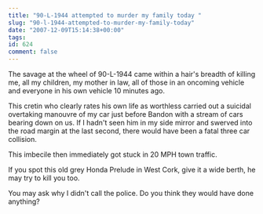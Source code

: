 ```yaml
---
title: "90-L-1944 attempted to murder my family today "
slug: "90-l-1944-attempted-to-murder-my-family-today"
date: "2007-12-09T15:14:38+00:00"
tags:
id: 624
comment: false
---
```


The savage at the wheel of 90-L-1944 came within a hair's breadth of killing me, all my children, my mother in law, all of those in an oncoming vehicle and everyone in his own vehicle 10 minutes ago.

This cretin who clearly rates his own life as worthless carried out a suicidal overtaking manouvre of my car just before Bandon with a stream of cars bearing down on us. If I hadn't seen him in my side mirror and swerved into the road margin at the last second, there would have been a fatal three car collision.

This imbecile then immediately got stuck in 20 MPH town traffic.

If you spot this old grey Honda Prelude in West Cork, give it a wide berth, he may try to kill you too.

You may ask why I didn't call the police. Do you think they would have done anything?
